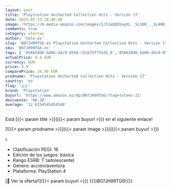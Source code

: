 ```yaml
---
layout: post
title: 'Playstation Uncharted Collection Hits - Versión 17'
date: 2025-05-23 18:46:48
image: 'https://m.media-amazon.com/images/I/51aQQIUvpXL._SL500_._SL400_.jpg'
comments: true
category: ofertas
author: 'tole.es'
slug: 'B07JH99TG6-es Playstation Uncharted Collection Hits - Versión 17'
sku: 'B07JH99TG6-es'
tags: [ '856628d6-bd06-44c9-8556-c5cb75f77e2b_0','856628d6-bd06-44c9-8556-c5cb75f77e2b_4901','856628d6-bd06-44c9-8556-c5cb75f77e2b_5701','856628d6-bd06-44c9-8556-c5cb75f77e2b_7801','856628d6-bd06-44c9-8556-c5cb75f77e2b_9001','Arborist Merchandising Root','CML-Gaming','Gaming All','Gaming Software','Hardware y juegos para PlayStation 4','Juegos PS4','Juegos para PlayStation 4','Ofertas PlayStation en Days of Play','Promoción Verano juegos PS4','Self Service','Special Features Stores','Videojuegos','playstation','🇪🇸', ]
actualPrice: 9.9 EUR
currency: EUR
price: 9.9
comparePrice: 24.99 EUR
prodname: 'Playstation Uncharted Collection Hits - Versión 17'
country: 'es'
flag: '🇪🇸'
brand: 'Playstation'
buyurl: 'https://www.amazon.es/dp/B07JH99TG6/?tag=tolees-21'
descuento: '60.38'
average: '12.6154545454548'
---
```


Está [{{< param title >}}]({{< param buyurl >}}) en el siguiente enlace!

[![{{< param prodname >}}]({{< param image >}})]({{< param buyurl >}})

ℹ️:

- Clasificación PEGI: 16
- Edición de los juegos: básica
- Rango ESRB: T (adolescente)
- Género: acción/aventura
- Plataforma: PlayStation 4

[🛒 Ver la oferta!!]({{< param buyurl >}})
{{<world>}}B07JH99TG6{{</world>}}
